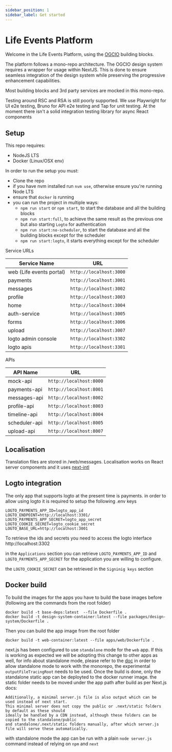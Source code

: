 ```yaml
---
sidebar_position: 1
sidebar_label: Get started
---
```


# Life Events Platform

Welcome in the Life Events Platform, using the [OGCIO](https://www.ogcio.gov.ie/) building blocks.

The platform follows a mono-repo architecture.
The OGCIO design system requires a wrapper for usage within NextJS. This is done to ensure seamless integration of the design system while preserving the progressive enhancement capabilities.

Most building blocks and 3rd party services are mocked in this mono-repo.

Testing around RSC and RSA is still poorly supported. We use Playwright for UI e2e testing, Bruno for API e2e testing and Tap for unit testing. At the moment there isn't a solid integration testing library for async React components

## Setup

This repo requires:

- NodeJS LTS
- Docker (Linux/OSX env)

In order to run the setup you must:

- Clone the repo
- if you have nvm installed run `nvm use`, otherwise ensure you're running Node LTS
- ensure that `docker` is running
- you can run the project in multiple ways:
  - `npm run start` or `npm start`, to start the database and all the building blocks
  - `npm run start:full`, to achieve the same result as the previous one but also starting `Logto` for authentication
  - `npm run start:no-scheduler`, to start the database and all the building blocks except for the scheduler
  - `npm run start:logto`, it starts everything except for the scheduler

Service URLs

| Service Name             | URL                     |
| ------------------------ | ----------------------- |
| web (Life events portal) | `http://localhost:3000` |
| payments                 | `http://localhost:3001` |
| messages                 | `http://localhost:3002` |
| profile                  | `http://localhost:3003` |
| home                     | `http://localhost:3004` |
| auth-service             | `http://localhost:3005` |
| forms                    | `http://localhost:3006` |
| upload                   | `http://localhost:3007` |
| logto admin console      | `http://localhost:3302` |
| logto apis               | `http://localhost:3301` |

APIs

| API Name      | URL                     |
| ------------- | ----------------------- |
| mock-api      | `http://localhost:8000` |
| payments-api  | `http://localhost:8001` |
| messages-api  | `http://localhost:8002` |
| profile-api   | `http://localhost:8003` |
| timeline-api  | `http://localhost:8004` |
| scheduler-api | `http://localhost:8005` |
| upload-api    | `http://localhost:8007` |

## Localisation

Translation files are stored in /web/messages. Localisation works on React server components and it uses [next-intl](https://next-intl-docs.vercel.app/)

## Logto integration

The only app that supports logto at the present time is payments. in order to allow using logto it is required to setup the following .env keys

```
LOGTO_PAYMENTS_APP_ID=logto_app_id
LOGTO_ENDPOINT=http://localhost:3301/
LOGTO_PAYMENTS_APP_SECRET=logto_app_secret
LOGTO_COOKIE_SECRET=logto_cookie_secret
LOGTO_BASE_URL=http://localhost:3001
```

To retrieve the ids and secrets you need to access the logto interface http://localhost:3302

in the `Applications` section you can retrieve `LOGTO_PAYMENTS_APP_ID` and `LOGTO_PAYMENTS_APP_SECRET` for the application you are willing to configure.

the `LOGTO_COOKIE_SECRET` can be retrieved in the `Signinig keys` section

## Docker build

To build the images for the apps you have to build the base images before (following are the commands from the root folder)

```
docker build -t base-deps:latest  --file Dockerfile .
docker build -t design-system-container:latest --file packages/design-system/Dockerfile .
```

Then you can build the app image from the root folder

```
docker build -t web-container:latest --file apps/web/Dockerfile .
```

next.js has been configured to use `standalone` mode for the `web` app. If this is working as expected we will be adopting this change
to other apps as well, for info about standalone mode, please refer to the [doc](https://nextjs.org/docs/pages/api-reference/next-config-js/output)
in order to allow standalone mode to work with the monorepo, the experimental `outputFileTracingRoot` needs to be used.
Once the build is done, only the standalone static app can be deployted to the docker runner image.
the static folder needs to be moved under the app path after build as per Next.js docs:

```
Additionally, a minimal server.js file is also output which can be used instead of next start.
This minimal server does not copy the public or .next/static folders by default as these should
ideally be handled by a CDN instead, although these folders can be copied to the standalone/public
and standalone/.next/static folders manually, after which server.js file will serve these automatically.
```

with standalone mode the app can be run with a plain `node server.js` command instead of relying on `npm` and `next`
